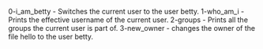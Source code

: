 0-i_am_betty - Switches the current user to the user betty.
1-who_am_i  - Prints the effective username of the current user.
2-groups -  Prints all the groups the current user is part of.
3-new_owner - changes the owner of the file hello to the user betty.
